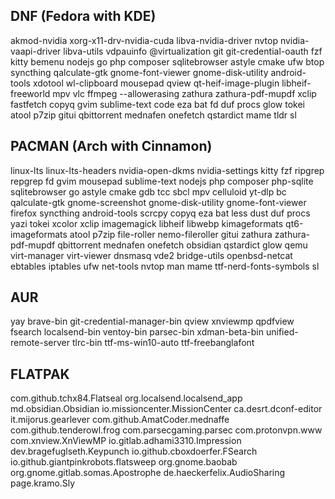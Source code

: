 ## DNF (Fedora with KDE)

akmod-nvidia xorg-x11-drv-nvidia-cuda
libva-nvidia-driver nvtop
nvidia-vaapi-driver libva-utils vdpauinfo
@virtualization
git git-credential-oauth
fzf
kitty
bemenu
nodejs
go
php composer
sqlitebrowser
astyle
cmake
ufw
btop
syncthing
qalculate-gtk
gnome-font-viewer
gnome-disk-utility
android-tools
xdotool
wl-clipboard
mousepad
qview
qt-heif-image-plugin libheif-freeworld
mpv vlc
ffmpeg --allowerasing
zathura zathura-pdf-mupdf
xclip
fastfetch
copyq
gvim
sublime-text
code
eza
bat
fd
duf
procs
glow
tokei
atool
p7zip
gitui
qbittorrent
mednafen
onefetch
qstardict
mame
tldr
sl

## PACMAN (Arch with Cinnamon)

linux-lts
linux-lts-headers
nvidia-open-dkms
nvidia-settings
kitty
fzf
ripgrep repgrep
fd
gvim
mousepad
sublime-text
nodejs
php composer php-sqlite
sqlitebrowser
go
astyle
cmake
gdb
tcc
sbcl
mpv
celluloid
yt-dlp
bc
qalculate-gtk
gnome-screenshot
gnome-disk-utility
gnome-font-viewer
firefox
syncthing
android-tools
scrcpy
copyq
eza
bat less
dust
duf
procs
yazi
tokei
xcolor
xclip
imagemagick libheif libwebp
kimageformats qt6-imageformats
atool p7zip
file-roller
nemo-fileroller
gitui
zathura zathura-pdf-mupdf
qbittorrent
mednafen
onefetch
obsidian
qstardict
glow
qemu virt-manager virt-viewer dnsmasq vde2 bridge-utils openbsd-netcat ebtables iptables
ufw
net-tools
nvtop
man
mame
ttf-nerd-fonts-symbols
sl

## AUR

yay
brave-bin
git-credential-manager-bin
qview
xnviewmp
qpdfview
fsearch
localsend-bin
ventoy-bin
parsec-bin
xdman-beta-bin
unified-remote-server
tlrc-bin
ttf-ms-win10-auto
ttf-freebanglafont

## FLATPAK

com.github.tchx84.Flatseal
org.localsend.localsend_app
md.obsidian.Obsidian
io.missioncenter.MissionCenter
ca.desrt.dconf-editor
it.mijorus.gearlever
com.github.AmatCoder.mednaffe
com.github.tenderowl.frog
com.parsecgaming.parsec
com.protonvpn.www
com.xnview.XnViewMP
io.gitlab.adhami3310.Impression
dev.bragefuglseth.Keypunch
io.github.cboxdoerfer.FSearch
io.github.giantpinkrobots.flatsweep
org.gnome.baobab
org.gnome.gitlab.somas.Apostrophe
de.haeckerfelix.AudioSharing
page.kramo.Sly
